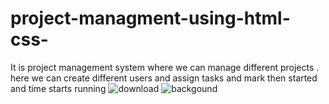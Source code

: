 # project-managment-using-html-css-
It is project management system where we can manage different projects .
here we can create different users
and assign tasks
and mark then started and time starts running
![download](https://github.com/indrajaa03/project-managment-using-html-css-/assets/138348720/95feb28a-1548-4f67-9235-4ea1e84c665a)
![backgound](https://github.com/indrajaa03/project-managment-using-html-css-/assets/138348720/7684c687-74a2-4055-be05-0e2a64825d27)

